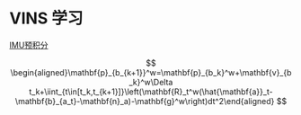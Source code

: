 # VINS 学习

[IMU预积分](./IMU预积分/)

$$
\begin{aligned}\mathbf{p}_{b_{k+1}}^w=\mathbf{p}_{b_k}^w+\mathbf{v}_{b_k}^w\Delta t_k+\iint_{t\in[t_k,t_{k+1}]}\left(\mathbf{R}_t^w(\hat{\mathbf{a}}_t-\mathbf{b}_{a_t}-\mathbf{n}_a)-\mathbf{g}^w\right)dt^2\end{aligned}
$$